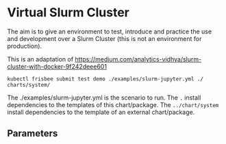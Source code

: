 # Virtual Slurm Cluster

The aim is to give an environment to test, introduce and practice the use and development over a Slurm Cluster (this is not an environment for production).


This is an adaptation of https://medium.com/analytics-vidhya/slurm-cluster-with-docker-9f242deee601

```
kubectl frisbee submit test demo ./examples/slurm-jupyter.yml ./ charts/system/
```

The ./examples/slurm-jupyter.yml is the scenario to run.
The `.` install dependencies to the templates of this chart/package.
The `../chart/system` install dependencies to the template of an external chart/package.


## Parameters